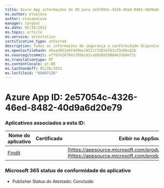 ```yaml
---
title: Azure App informações de ID para 2e57054c-4326-46ed-8482-40d9a6d20e79
ms.author: elmalova
author: elenamalova
manager: tonybal
ms.date: 05/25/2022
ms.topic: article
ms.service: attestation
certification_type: attested
description: Todas as informações de segurança e conformidade disponíveis para 2e57054c-4326-46ed-8482-40d9a6d20e79.
ms.openlocfilehash: 49aad053e0f4d9be3d511f33b54f63c25e90cd2b
ms.sourcegitcommit: ef767e1079411056cb3ca86d6b29084e31b0ef1c
ms.translationtype: MT
ms.contentlocale: pt-BR
ms.lasthandoff: 05/26/2022
ms.locfileid: "65687126"
---
```

# <a name="azure-app-id-2e57054c-4326-46ed-8482-40d9a6d20e79"></a>Azure App ID: 2e57054c-4326-46ed-8482-40d9a6d20e79


### <a name="apps-associated-with-this-id"></a>Aplicativos associados a esta ID:
| **Nome do aplicativo** | **Certificado** | **Exibir no AppSource** |
|--------------|---------------|-----------------------|
| [Findit](../forward/WA200003849.md) |  | [https://appsource.microsoft.com/product/office/WA200003849](https://appsource.microsoft.com/product/office/WA200003849) |

### <a name="microsoft-365-app-compliance-status"></a>Microsoft 365 status de conformidade do aplicativo
- Publisher Status do Atestado: Concluído
